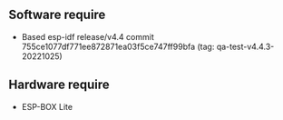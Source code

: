 ## Software require
* Based esp-idf release/v4.4 commit 755ce1077df771ee872871ea03f5ce747ff99bfa (tag: qa-test-v4.4.3-20221025)

## Hardware require
* ESP-BOX Lite
